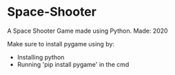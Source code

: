 # Space-Shooter
A Space Shooter Game made using Python. Made: 2020

Make sure to install pygame using by:

- Installing python
- Running 'pip install pygame' in the cmd
